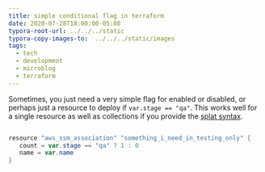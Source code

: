 ```yaml
---
title: simple conditional flag in terraform
date: 2020-07-28T18:00:00-05:00
typora-root-url: ../../../static
typora-copy-images-to:  ../../../static/images
tags:
  - tech
  - development
  - microblog
  - terraform
---
```

Sometimes, you just need a very simple flag for enabled or disabled, or perhaps just a resource to deploy if `var.stage == "qa"`.
This works well for a single resource as well as collections if you provide the [splat syntax](https://bit.ly/39yHUP9).

```powershell

resource "aws_ssm_association" "something_i_need_in_testing_only" {
   count = var.stage == "qa" ? 1 : 0
   name = var.name
}
```
